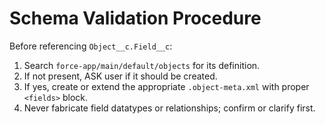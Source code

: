 # Schema Validation Procedure

Before referencing `Object__c.Field__c`:

1. Search `force-app/main/default/objects` for its definition.
2. If not present, ASK user if it should be created.
3. If yes, create or extend the appropriate `.object-meta.xml` with proper `<fields>` block.
4. Never fabricate field datatypes or relationships; confirm or clarify first.

